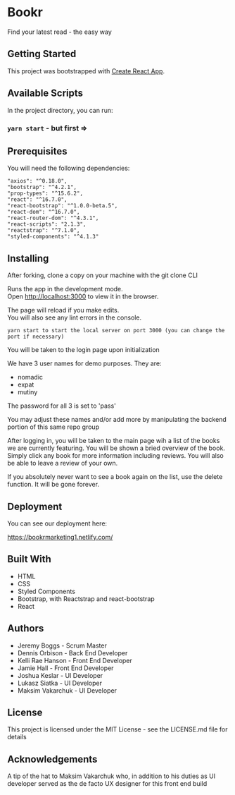 # Bookr
Find your latest read - the easy way

## Getting Started
This project was bootstrapped with [Create React App](https://github.com/facebook/create-react-app).

## Available Scripts

In the project directory, you can run:

### `yarn start` - but first =>

## Prerequisites
You will need the following dependencies:

    "axios": "^0.18.0",
    "bootstrap": "^4.2.1",
    "prop-types": "^15.6.2",
    "react": "^16.7.0",
    "react-bootstrap": "^1.0.0-beta.5",
    "react-dom": "^16.7.0",
    "react-router-dom": "^4.3.1",
    "react-scripts": "2.1.3",
    "reactstrap": "^7.1.0",
    "styled-components": "^4.1.3"


## Installing
After forking, clone a copy on your machine with the git clone <repo name> CLI

Runs the app in the development mode.<br>
Open [http://localhost:3000](http://localhost:3000) to view it in the browser.

The page will reload if you make edits.<br>
You will also see any lint errors in the console.

`yarn start to start the local server on port 3000 (you can change the port if necessary)`

You will be taken to the login page upon initialization

We have 3 user names for demo purposes. They are:

* nomadic
* expat
* mutiny

The password for all 3 is set to 'pass'

You may adjust these names and/or add more by manipulating the backend portion of this same repo group

After logging in, you will be taken to the main page wih a list of the books we are currently featuring. You will be shown a bried overview of the book. Simply click any book for more information including reviews. You will also be able to leave a review of your own.

If you absolutely never want to see a book again on the list, use the delete function. It will be gone forever.



## Deployment

You can see our deployment here:

https://bookrmarketing1.netlify.com/

## Built With
* HTML
* CSS
* Styled Components
* Bootstrap, with Reactstrap and react-bootstrap
* React



## Authors

* Jeremy Boggs - Scrum Master
* Dennis Orbison - Back End Developer
* Kelli Rae Hanson - Front End Developer
* Jamie Hall - Front End Developer
* Joshua Keslar - UI Developer
* Lukasz Siatka - UI Developer
* Maksim Vakarchuk - UI Developer

## License
This project is licensed under the MIT License - see the LICENSE.md file for details

## Acknowledgements

A tip of the hat to Maksim Vakarchuk who, in addition to his duties as UI developer served as the de facto UX designer for this front end build